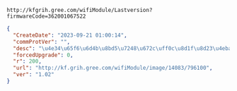 `http://kfgrih.gree.com/wifiModule/Lastversion?firmwareCode=362001067522`

```json
{
  "CreateDate": "2023-09-21 01:00:14",
  "commProtVer": "",
  "desc": "\u4e34\u65f6\u6d4b\u8bd5\u7248\u672c\uff0c\u8d1f\u8d23\u4eba\uff1a\u674e\u5a01",
  "forcedUpgrade": 0,
  "r": 200,
  "url": "http://kf.grih.gree.com/wifiModule/image/14083/796100",
  "ver": "1.02"
}
```